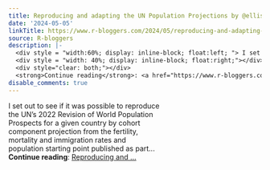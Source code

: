 ```yaml
---
title: Reproducing and adapting the UN Population Projections by @ellis2013nz
date: '2024-05-05'
linkTitle: https://www.r-bloggers.com/2024/05/reproducing-and-adapting-the-un-population-projections-by-ellis2013nz-2/
source: R-bloggers
description: |-
  <div style = "width:60%; display: inline-block; float:left; "> I set out to see if it was possible to reproduce the UN’s 2022 Revision of World Population Prospects for a given country by cohort component projection from the fertility, mortality and immigration rates and population starting point published as part...</div>
  <div style = "width: 40%; display: inline-block; float:right;"></div>
  <div style="clear: both;"></div>
  <strong>Continue reading</strong>: <a href="https://www.r-bloggers.com/2024/05/reproducing-and-adapting-the-un-population-projections-by-ellis2013nz-2/">Reproducing and ...
disable_comments: true
---
```

<div style = "width:60%; display: inline-block; float:left; "> I set out to see if it was possible to reproduce the UN’s 2022 Revision of World Population Prospects for a given country by cohort component projection from the fertility, mortality and immigration rates and population starting point published as part...</div>
<div style = "width: 40%; display: inline-block; float:right;"></div>
<div style="clear: both;"></div>
<strong>Continue reading</strong>: <a href="https://www.r-bloggers.com/2024/05/reproducing-and-adapting-the-un-population-projections-by-ellis2013nz-2/">Reproducing and ...